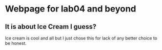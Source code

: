 # Webpage for lab04 and beyond

## It is about Ice Cream I guess?

Ice cream is cool and all but I just chose this for lack of any better choice to be honest.
